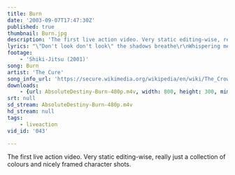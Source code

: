 ```yaml
---
title: Burn
date: '2003-09-07T17:47:30Z'
published: true
thumbnail: Burn.jpg
description: 'The first live action video. Very static editing-wise, really just a collection of colours and nicely framed character shots.'
lyrics: "\"Don't look don't look\" the shadows breathe\r\nWhispering me away from you\r\n\"Don't wake at night to watch her sleep\r\nYou know that you will always lose\r\nThis trembling\r\nAdored\r\nTousled bird mad girl... \"\r\n\r\nStill every night I burn\r\nEvery night I scream your name\r\nEvery night I burn\r\nEvery night the dream's the same\r\nEvery night I burn\r\nWaiting for my only friend\r\nEvery night I burn\r\nWaiting for the world to end\r\n\r\n\"Just paint your face\" the shadows smile\r\nSlipping me away from you\r\n\"Oh it doesn't matter how you hide\r\nFind you if we're wanting to\r\nSo slide back down and close your eyes\r\nSleep a while\r\nYou must be tired... \"\r\nBut every night I burn\r\nEvery night I call your name\r\nEvery night I burn\r\nEvery night I fall again\r\nEvery night I burn\r\nScream the animal scream\r\nEvery night I burn\r\nDream the crow black dream\r\nDream the crow black dream... "
footage:
    - 'Shiki-Jitsu (2001)'
song: Burn
artist: 'The Cure'
song_info_url: 'https://secure.wikimedia.org/wikipedia/en/wiki/The_Crow_(album)'
downloads:
    - {url: AbsoluteDestiny-Burn-480p.m4v, width: 800, height: 300, mimetype: video/mp4}
srt: null
sd_stream: AbsoluteDestiny-Burn-480p.m4v
hd_stream: null
tags:
    - liveaction
vid_id: '043'

---
```

The first live action video. Very static editing-wise, really just a collection of colours and nicely framed character shots.